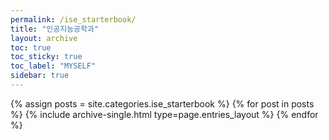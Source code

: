 ```yaml
---
permalink: /ise_starterbook/
title: "인공지능공학과"
layout: archive
toc: true
toc_sticky: true
toc_label: "MYSELF"
sidebar: true
---
```



{% assign posts = site.categories.ise_starterbook %}
{% for post in posts %} {% include archive-single.html type=page.entries_layout %} {% endfor %}